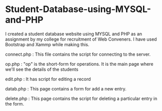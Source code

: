 # Student-Database-using-MYSQL-and-PHP
I created a student database website using MYSQL and PHP as an assignment by my college for recruitment of Web Conveners.
I have used Bootstrap and Xammp while making this.

connect.php : This file contains the script for connecting to the server.

op.php : "op" is the short-form for operations. It is the main page where we'll see the details of the students

edit.php : It has script for editing a record

datab.php : This page contains a form for add a new entry.

delete.php : This page contains the script for deleting a particular entry in the form.



